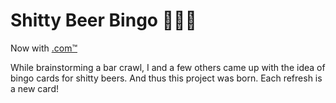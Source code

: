 # Shitty Beer Bingo :shit::beer::game_die:
Now with [.com™](http://shittybeerbingo.com)

While brainstorming a bar crawl, I and a few others came up with the idea of bingo cards for shitty beers. And thus this project was born. Each refresh is a new card!
